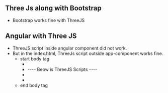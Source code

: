 


## Three Js along with Bootstrap

   * Bootstrap works fine with ThreeJS
   
## Angular with Three JS
   * ThreeJS script inside angular component did not work.
   * But in the index.html, ThreeJs script outside app-component works fine.
       * start body tag
          * <app-root></app-root>
           * ---- Beow is ThreeJS Scripts ----
           * <script src="https://threejs.org/build/three.js"></script>
           * <script>
              const scene = new THREE.Scene();
              const camera = new THREE.PerspectiveCamera( 75, window.innerWidth / window.innerHeight, 0.1, 1000 );
              ### --- Full script below ----
           * </script>
       *  end body tag
        
        
